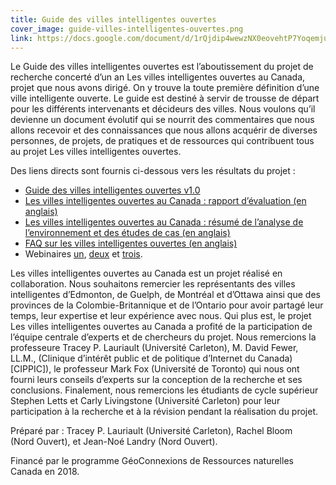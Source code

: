 ```yaml
---
title: Guide des villes intelligentes ouvertes
cover_image: guide-villes-intelligentes-ouvertes.png
link: https://docs.google.com/document/d/1rQjdip4wewzNX0eovehtP7YoqemjuasfG0LUk_K244M/
---
```

Le Guide des villes intelligentes ouvertes est l’aboutissement du projet de recherche concerté d’un an Les villes intelligentes ouvertes au Canada, projet que nous avons dirigé. On y trouve la toute première définition d’une ville intelligente ouverte. Le guide est destiné à servir de trousse de départ pour les différents intervenants et décideurs des villes. Nous voulons qu’il devienne un document évolutif qui se nourrit des commentaires que nous allons recevoir et des connaissances que nous allons acquérir de diverses personnes, de projets, de pratiques et de ressources qui contribuent tous au projet Les villes intelligentes ouvertes.

Des liens directs sont fournis ci-dessous vers les résultats du projet :

* [Guide des villes intelligentes ouvertes v1.0](https://docs.google.com/document/d/1rQjdip4wewzNX0eovehtP7YoqemjuasfG0LUk_K244M/ "Guide des villes intelligentes ouvertes v1.0")
* [Les villes intelligentes ouvertes au Canada : rapport d’évaluation (en anglais)](https://osf.io/preprints/socarxiv/qbyzj/)
* [Les villes intelligentes ouvertes au Canada : résumé de l’analyse de l’environnement et des études de cas (en anglais)](https://osf.io/preprints/socarxiv/e4fs8/)
* [FAQ sur les villes intelligentes ouvertes (en anglais)](https://cippic.ca/en/Open_Smart_Cities)
* Webinaires [un](https://gts-ee.webex.com/ec3100/eventcenter/recording/recordAction.do?theAction=poprecord&siteurl=gts-ee&entappname=url3100&internalRecordTicket=4832534b00000004fb51bcdacec732008c933b37c2cad871a02dcae91abb9ea80b957e20aaa23ab6&renewticket=0&isurlact=true&format=short&rnd=2185199093&RCID=72ee3738d6cc4fb1ab87c1f4944be50d&rID=901086&needFilter=false&recordID=901086&apiname=lsr.php&AT=pb&actappname=ec3100&&SP=EC&entactname=/nbrRecordingURL.do&actname=/eventcenter/frame/g.do "1re webinaire"), [deux](https://vimeo.com/251386734 "2e webinaire") et [trois](https://vimeo.com/265436607 "3e webinaire").

Les villes intelligentes ouvertes au Canada est un projet réalisé en collaboration. Nous souhaitons remercier les représentants des villes intelligentes d’Edmonton, de Guelph, de Montréal et d’Ottawa ainsi que des provinces de la Colombie-Britannique et de l’Ontario pour avoir partagé leur temps, leur expertise et leur expérience avec nous. Qui plus est, le projet Les villes intelligentes ouvertes au Canada a profité de la participation de l’équipe centrale d’experts et de chercheurs du projet. Nous remercions la professeure Tracey P. Lauriault (Université Carleton), M. David Fewer, LL.M., (Clinique d’intérêt public et de politique d’Internet du Canada) [CIPPIC]), le professeur Mark Fox (Université de Toronto) qui nous ont fourni leurs conseils d’experts sur la conception de la recherche et ses conclusions. Finalement, nous remercions les étudiants de cycle supérieur Stephen Letts et Carly Livingstone (Université Carleton) pour leur participation à la recherche et à la révision pendant la réalisation du projet.

Préparé par : Tracey P. Lauriault (Université Carleton), Rachel Bloom (Nord Ouvert), et Jean-Noé Landry (Nord Ouvert).

Financé par le programme GéoConnexions de Ressources naturelles Canada en 2018.
